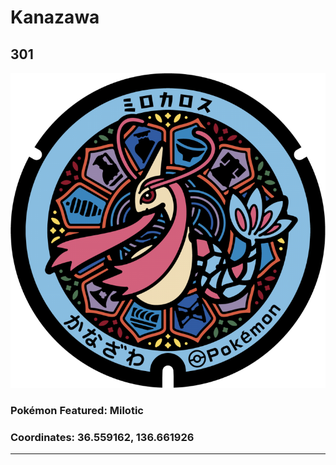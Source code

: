 # Kanazawa
## 301
![301](../../Images/301.png "301")
### Pokémon Featured: Milotic
### Coordinates: 36.559162, 136.661926
---